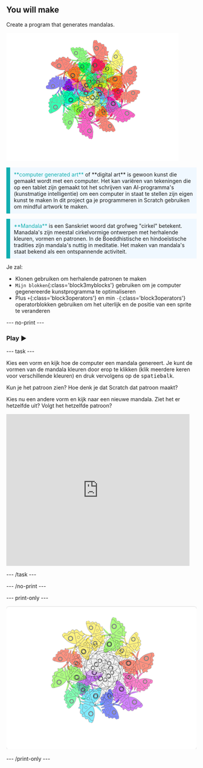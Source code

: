 ## You will make

Create a program that generates mandalas.

![Voorbeeld van een kleurrijke vlindermandala.](images/mandala.png)

<p style="border-left: solid; border-width:10px; border-color: #0faeb0; background-color: aliceblue; padding: 10px;">
<span style="color: #0faeb0">**computer generated art**</span> of **digital art** is gewoon kunst die gemaakt wordt met een computer. Het kan variëren van tekeningen die op een tablet zijn gemaakt tot het schrijven van AI-programma's (kunstmatige intelligentie) om een computer in staat te stellen zijn eigen kunst te maken In dit project ga je programmeren in Scratch gebruiken om mindful artwork te maken.
</p>

<p style="border-left: solid; border-width:10px; border-color: #0faeb0; background-color: aliceblue; padding: 10px;">
<span style="color: #0faeb0">**Mandala**</span> is een Sanskriet woord dat grofweg "cirkel" betekent. Manadala's zijn meestal cirkelvormige ontwerpen met herhalende kleuren, vormen en patronen. In de Boeddhistische en hindoeïstische tradities zijn mandala's nuttig in meditatie. Het maken van mandala's staat bekend als een ontspannende activiteit.
</p>

Je zal:
+ Klonen gebruiken om herhalende patronen te maken
+ `Mijn blokken`{:class='block3myblocks'} gebruiken om je computer gegenereerde kunstprogramma te optimaliseren
+ Plus `+`{:class='block3operators'} en min `-`{:class='block3operators'} operatorblokken gebruiken om het uiterlijk en de positie van een sprite te veranderen

--- no-print ---

### Play ▶️

--- task ---

<div style="display: flex; flex-wrap: wrap">

<div style="flex-basis: 175px; flex-grow: 1">  
Kies een vorm en kijk hoe de computer een mandala genereert. Je kunt de vormen van de mandala kleuren door erop te klikken (klik meerdere keren voor verschillende kleuren) en druk vervolgens op de <kbd>spatiebalk</kbd>.

Kun je het patroon zien? Hoe denk je dat Scratch dat patroon maakt?

Kies nu een andere vorm en kijk naar een nieuwe mandala. Ziet het er hetzelfde uit? Volgt het hetzelfde patroon?

</div>

<iframe src="https://scratch.mit.edu/projects/536953224/embed" allowtransparency="true" width="485" height="402" frameborder="0" scrolling="no" allowfullscreen></iframe>
</div>

--- /task ---

--- /no-print ---

--- print-only ---

![Voltooid project](images/showcase_static.png)

--- /print-only ---
